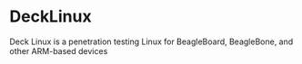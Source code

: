 # DeckLinux
Deck Linux is a penetration testing Linux for BeagleBoard, BeagleBone, and other ARM-based devices

